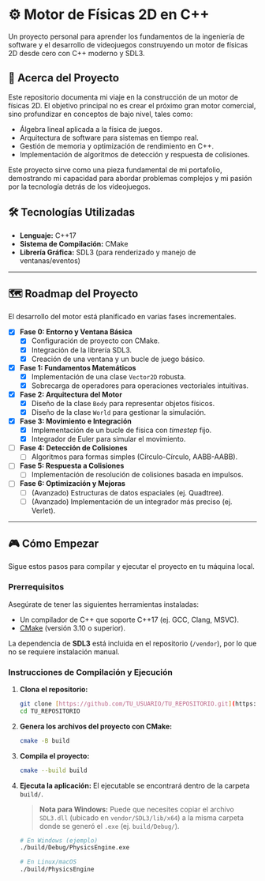 # ⚙️ Motor de Físicas 2D en C++

Un proyecto personal para aprender los fundamentos de la ingeniería de software y el desarrollo de videojuegos construyendo un motor de físicas 2D desde cero con C++ moderno y SDL3.

## 🚀 Acerca del Proyecto

Este repositorio documenta mi viaje en la construcción de un motor de físicas 2D. El objetivo principal no es crear el próximo gran motor comercial, sino profundizar en conceptos de bajo nivel, tales como:

* Álgebra lineal aplicada a la física de juegos.
* Arquitectura de software para sistemas en tiempo real.
* Gestión de memoria y optimización de rendimiento en C++.
* Implementación de algoritmos de detección y respuesta de colisiones.

Este proyecto sirve como una pieza fundamental de mi portafolio, demostrando mi capacidad para abordar problemas complejos y mi pasión por la tecnología detrás de los videojuegos.

## 🛠️ Tecnologías Utilizadas

* **Lenguaje:** C++17
* **Sistema de Compilación:** CMake
* **Librería Gráfica:** SDL3 (para renderizado y manejo de ventanas/eventos)

***

## 🗺️ Roadmap del Proyecto

El desarrollo del motor está planificado en varias fases incrementales.

-   [x] **Fase 0: Entorno y Ventana Básica**
    -   [x] Configuración de proyecto con CMake.
    -   [x] Integración de la librería SDL3.
    -   [x] Creación de una ventana y un bucle de juego básico.
-   [x] **Fase 1: Fundamentos Matemáticos**
    -   [x] Implementación de una clase `Vector2D` robusta.
    -   [x] Sobrecarga de operadores para operaciones vectoriales intuitivas.
-   [x] **Fase 2: Arquitectura del Motor**
    -   [x] Diseño de la clase `Body` para representar objetos físicos.
    -   [x] Diseño de la clase `World` para gestionar la simulación.
-   [x] **Fase 3: Movimiento e Integración**
    -   [x] Implementación de un bucle de física con *timestep* fijo.
    -   [x] Integrador de Euler para simular el movimiento.
-   [ ] **Fase 4: Detección de Colisiones**
    -   [ ] Algoritmos para formas simples (Círculo-Círculo, AABB-AABB).
-   [ ] **Fase 5: Respuesta a Colisiones**
    -   [ ] Implementación de resolución de colisiones basada en impulsos.
-   [ ] **Fase 6: Optimización y Mejoras**
    -   [ ] (Avanzado) Estructuras de datos espaciales (ej. Quadtree).
    -   [ ] (Avanzado) Implementación de un integrador más preciso (ej. Verlet).

***

## 🎮 Cómo Empezar

Sigue estos pasos para compilar y ejecutar el proyecto en tu máquina local.

### **Prerrequisitos**

Asegúrate de tener las siguientes herramientas instaladas:
* Un compilador de C++ que soporte C++17 (ej. GCC, Clang, MSVC).
* [CMake](https://cmake.org/download/) (versión 3.10 o superior).

La dependencia de **SDL3** está incluida en el repositorio (`/vendor`), por lo que no se requiere instalación manual.

### **Instrucciones de Compilación y Ejecución**

1.  **Clona el repositorio:**
    ```sh
    git clone [https://github.com/TU_USUARIO/TU_REPOSITORIO.git](https://github.com/TU_USUARIO/TU_REPOSITORIO.git)
    cd TU_REPOSITORIO
    ```

2.  **Genera los archivos del proyecto con CMake:**
    ```sh
    cmake -B build
    ```

3.  **Compila el proyecto:**
    ```sh
    cmake --build build
    ```

4.  **Ejecuta la aplicación:**
    El ejecutable se encontrará dentro de la carpeta `build/`.
    > **Nota para Windows:** Puede que necesites copiar el archivo `SDL3.dll` (ubicado en `vendor/SDL3/lib/x64`) a la misma carpeta donde se generó el `.exe` (ej. `build/Debug/`).

    ```sh
    # En Windows (ejemplo)
    ./build/Debug/PhysicsEngine.exe
    
    # En Linux/macOS
    ./build/PhysicsEngine
    ```
